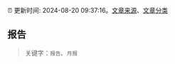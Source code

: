 :alarm_clock: 更新时间: 2024-08-20 09:37:16。[文章来源](/README.md)、[文章分类](/TAGS.md)

## 报告


> 关键字：`报告`、`月报`



